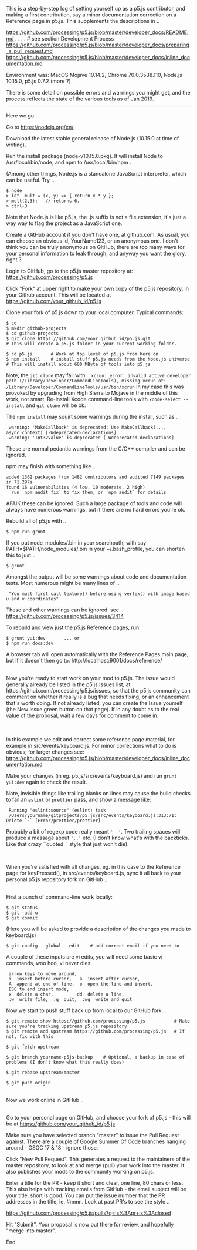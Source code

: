 
This is a step-by-step log of setting yourself up as a p5.js contributor, and making a first contribution, 
say a minor documentation correction on a Reference page in p5.js. This supplements the descriptions in ..

  https://github.com/processing/p5.js/blob/master/developer_docs/README.md . . . . # see section Development Process
  https://github.com/processing/p5.js/blob/master/developer_docs/preparing_a_pull_request.md
  https://github.com/processing/p5.js/blob/master/developer_docs/inline_documentation.md 
   
Environment was: MacOS Mojave 10.14.2, Chrome 70.0.3538.110, Node.js 10.15.0, p5.js 0.7.2 (more ?)

There is some detail on possible errors and warnings you might get, and the process reflects the state of the various tools as of 
Jan 2019.
             
<hr>

Here we go ..

Go to https://nodejs.org/en/ 

Download the latest stable general release of Node.js (10.15.0 at time of writing).

Run the install package (node-v10.15.0.pkg).
It will install Node to /usr/local/bin/node, and npm to /usr/local/bin/npm .

(Among other things, Node.js is a standalone JavaScript interpreter, which can be useful. 
Try ..
```
$ node
> let  mult = (x, y) => { return x * y };
> mult(2,3);   // returns 6.
> ctrl-D
```

Note that Node.js is like p5.js, the .js suffix is not a file extension, it's just a way
way to flag the project as a JavaScript one.

Create a GitHub account if you don't have one, at github.com. As usual, you can choose an obvious id, YourName123,
or an anonymous one. I don't think you can be truly anonymous on GitHub, there are too many ways for your personal
information to leak through, and anyway you want the glory, right ?

Login to GitHub, go to the p5.js master repository at:  https://github.com/processing/p5.js

Click "Fork" at upper right to make your own copy of the p5.js repository, in your Github account.
This will be located at https://github.com/your_github_id/p5.js

Clone your fork of p5.js down to your local computer. Typical commands:

```
$ cd                    
$ mkdir github-projects
$ cd github-projects
$ git clone https://github.com/your_github_id/p5.js.git 
# This will create a p5.js folder in your current working folder.

$ cd p5.js       # Work at top level of p5.js from here on
$ npm install    # install stuff p5.js needs from the Node.js universe
# This will install about 600 MByte of tools into p5.js
```
Note, the `git clone` may fail with ..
 `xcrun: error: invalid active developer path (/Library/Developer/CommandLineTools), missing xcrun at: /Library/Developer/CommandLineTools/usr/bin/xcrun`
In my case this was provoked by upgrading from High Sierra to Mojave in the middle of this work, not smart. Re-install Xcode command-line tools with
`xcode-select --install` and `git clone` will be ok.

The `npm install` may squirt some warnings during the install, such as ..
```
 warning: 'MakeCallback' is deprecated: Use MakeCallback(..., async_context) [-Wdeprecated-declarations]
 warning: 'Int32Value' is deprecated [-Wdeprecated-declarations]
```
These are normal pedantic warnings from the C/C++ compiler and can be ignored.

npm may finish with something like ..
```
added 1362 packages from 1482 contributors and audited 7149 packages in 71.297s
found 16 vulnerabilities (4 low, 10 moderate, 2 high)
  run `npm audit fix` to fix them, or `npm audit` for details
```
AFAIK these can be ignored. Such a large package of tools and code will always
have numerous warnings, but if there are no hard errors you're ok.

Rebuild all of p5.js with ..
```
$ npm run grunt 
```
If you put node_modules/.bin in your searchpath, with say
PATH=$PATH/node_modules/.bin in your ~/.bash_profile, you can shorten this to just ..
```
$ grunt
```
Amongst the output will be some warnings about code and documentation
tests. Most numerous might be many lines of ..
```
 "You must first call texture() before using vertex() with image based u and v coordinates"
``` 
These and other warnings can be ignored: see https://github.com/processing/p5.js/issues/3414

To rebuild and view just the p5.js Reference pages, run:
```
$ grunt yui:dev       ... or
$ npm run docs:dev
```
A browser tab will open automatically with the Reference Pages main page, but if
it doesn't then go to:  http://localhost:9001/docs/reference/

<br>
Now you're ready to start work on your mod to p5.js. The issue would generally already be
listed in the p5.js Issues list, at https://github.com/processing/p5.js/issues, so that the p5.js 
community can comment on whether it really is a bug that needs fixing, or 
an enhancement that's worth doing. If not already listed, you can create the Issue yourself (the New Issue green button on that page).
If in any doubt as to the real value of the proposal, wait a few days for comment to come in.

<br><br>
In this example we edit and correct some reference page material, for example in src/events/keyboard.js. For minor
corrections what to do is obvious; for larger changes see:
  https://github.com/processing/p5.js/blob/master/developer_docs/inline_documentation.md
  
Make your changes (in eg. p5.js/src/events/keyboard.js) and run  ```grunt yui:dev``` again to check the result.

Note, invisible things like trailing blanks on lines may cause the build checks
to fail an `eslint` or `prettier` pass, and show a message like:
```
 Running "eslint:source" (eslint) task
 /Users/yourname/gitprojects/p5.js/src/events/keyboard.js:313:71: Delete `·` [Error/prettier/prettier]
``` 
Probably a bit of regexp code really meant `'  '`. Two trailing spaces will produce a message about `'..'` etc.
(I don't know what's with the backticks. Like that crazy ``quoted' ' style that just won't die). 

<br>

When you're satisfied with all changes, eg. in this case to the Reference page for keyPressed(), in src/events/keyboard.js,
sync it all back to your personal p5.js repository fork on GitHub ..

<br>
First a bunch of command-line work locally:

```
$ git status                
$ git -add u
$ git commit
```
(Here you will be asked to provide a description of the changes you made to keyboard.js)
```
$ git config --global --edit    # add correct email if you need to
```
A couple of these inputs are vi edits, you will need some basic vi commands, woo hoo, vi never dies:
```
 arrow keys to move around,
 i  insert before cursor,   a  insert after cursor,
 A  append at end of line,  o  open the line and insert,  
 ESC to end insert mode,
 x  delete a char,         dd  delete a line,
 :w  write file,  :q  quit,  :wq  write and quit
``` 

Now we start to push stuff back up from local to our GitHub fork ..

``` 
$ git remote show https://github.com/processing/p5.js           # Make sure you're tracking upstream p5.js repository
$ git remote add upstream https://github.com/processing/p5.js   # If not, fix with this

$ git fetch upstream

$ git branch yourname-p5js-backup    # Optional, a backup in case of problems (I don't know what this really does)

$ git rebase upstream/master

$ git push origin
```

<br>
Now we work online in GitHub ..
<br><br>

Go to your personal page on GitHub, and choose your fork of p5.js - this will be at 
https://github.com/your_github_id/p5.js

Make sure you have selected branch "master" to issue the Pull Request against. There are a
couple of Google Summer Of Code branches hanging around - GSOC 17 & 18 - ignore those.

Click "New Pull Request". This generates a request to the maintainers of the master repository,
to look at and merge (pull) your work into the master. It also publishes your mods to the 
community working on p5.js. 

Enter a title for the PR - keep it short and clear, one line, 80 chars or less. This also helps with
tracking emails from GitHub - the email subject will be your title, short is good. You can put
the issue number that the PR addresses in the title, ie. #nnnn.  Look at past PR's to see the style ..

https://github.com/processing/p5.js/pulls?q=is%3Apr+is%3Aclosed

Hit "Submit". Your proposal is now out there for review, and hopefully "merge into master".

End.


